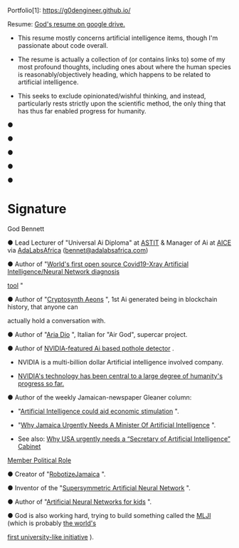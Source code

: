Portfolio[1]: https://g0dengineer.github.io/

Resume: [God's resume on google drive.](https://drive.google.com/file/d/1zSHREKFEq0M-F4iC-v_W0JE8DzwGyPIk/view)


* This resume mostly concerns artificial intelligence items, though I'm passionate about code overall.

* The resume is actually a collection of (or contains links to) some of my most profound thoughts, including ones about where the human species is reasonably/objectively heading, which happens to be related to artificial intelligence.

* This seeks to exclude opinionated/wishful thinking, and instead, particularly rests strictly upon the scientific method, the only thing that has thus far enabled progress for humanity.

● 

● 

● 

● 

● 

# Signature


God Bennett

● Lead Lecturer of "Universal Ai Diploma" at [ASTIT](https://www.astitnt.com) & Manager of Ai at [AICE](https://www.aiceafrica.com/) via [AdaLabsAfrica](https://adalabsafrica.com/) (bennet@adalabsafrica.com)

● Author of "[World's first open source Covid19-Xray Artificial Intelligence/Neural Network diagnosis](https://github.com/JordanMicahBennett/SMART-CT-SCAN_BASED-COVID19_VIRUS_DETECTOR/blob/master/README.md)

[tool](https://github.com/JordanMicahBennett/SMART-CT-SCAN_BASED-COVID19_VIRUS_DETECTOR/blob/master/README.md) "

● Author of "[Cryptosynth Aeons](https://www.facebook.com/Cryptosynth) ", 1st Ai generated being in blockchain history, that anyone can

actually hold a conversation with.

● Author of "[Aria Dio](https://mail.google.com/mail/u/0/#inbox?compose=GTvVlcSMScbXKCJQmgLWMdFGTxHPvxfPFTCRCnfrCFbWHhgQQsWSNXsgfpfjsdZBMJWXpMDldNFTm) ", Italian for "Air God", supercar project.

● Author of [NVIDIA-featured Ai based pothole detector](https://github.com/JordanMicahBennett/Smart-Ai-Pothole-Detector------Powered-by-Tensorflow-TensorRT-on-Google-Colab-and-or-Jetson-Nano) .

* NVIDIA is a multi-billion dollar Artificial intelligence involved company.

* [NVIDIA's technology has been central to a large degree of humanity's progress so far.](https://www.youtube.com/watch?v=GWL1HNHDSq4)

● Author of the weekly Jamaican-newspaper Gleaner column:

  * "[Artificial Intelligence could aid economic stimulation](http://jamaica-gleaner.com/article/news/20180604/artificial-intelligence-and-economy-utilising-artificial-intelligence-could) ".

  * "[Why Jamaica Urgently Needs A Minister Of Artificial Intelligence](http://jamaica-gleaner.com/article/news/20191229/why-jamaica-urgently-needs-minister-artificial-intelligence) ".

  * See also: [Why USA urgently needs a “Secretary of Artificial Intelligence” Cabinet](https://medium.com/@jordanmicahbennett/why-usa-needs-a-secretary-of-artificial-intelligence-cabinet-political-role-cec2628bfc11)

[Member Political Role](https://medium.com/@jordanmicahbennett/why-usa-needs-a-secretary-of-artificial-intelligence-cabinet-political-role-cec2628bfc11)

● Creator of "[RobotizeJamaica](https://github.com/JordanMicahBennett/robotize_ja) ".

● Inventor of the "[Supersymmetric Artificial Neural Network](https://github.com/JordanMicahBennett/Supersymmetric-artificial-neural-network) ".

● Author of "[Artificial Neural Networks for kids](https://www.researchgate.net/publication/321162382_Artificial_Neural_Nets_For_Kids) ".

● God is also working hard, trying to build something called the [MLJI](http://mlj-institute.appspot.com/) (which is probably [the world's](https://medium.com/@jordanmicahbennett/worlds-1st-university-like-artificial-intelligence-initiative-launched-somewhat-in-jamaica-d0deb56a4495)

[first university-like initiative](https://medium.com/@jordanmicahbennett/worlds-1st-university-like-artificial-intelligence-initiative-launched-somewhat-in-jamaica-d0deb56a4495) ).

